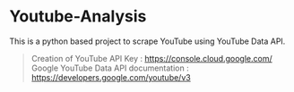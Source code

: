 # Youtube-Analysis

This is a python based project to scrape YouTube using YouTube Data API.
> Creation of YouTube API Key : https://console.cloud.google.com/
> Google YouTube Data API documentation :  https://developers.google.com/youtube/v3
